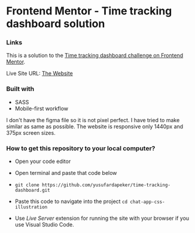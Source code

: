 # Frontend Mentor - Time tracking dashboard solution

### Links

This is a solution to the [Time tracking dashboard challenge on Frontend Mentor](https://www.frontendmentor.io/challenges/time-tracking-dashboard-UIQ7167Jw).

Live Site URL: [The Website](https://time-tracking-dashboard5.netlify.app/)

### Built with

- SASS
- Mobile-first workflow

I don't have the figma file so it is not pixel perfect. I have tried to make similar as same as possible. The website is responsive only 1440px and 375px screen sizes.

### How to get this repository to your local computer?

- Open your code editor
- Open terminal and paste that code below

- `git clone https://github.com/yusufardapeker/time-tracking-dashboard.git`

- Paste this code to navigate into the project `cd chat-app-css-illustration`

- Use _Live Server_ extension for running the site with your browser if you use Visual Studio Code.
